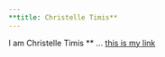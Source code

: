 ```yaml
---
**title: Christelle Timis**
---
```


I am Christelle Timis ** ... [this is my link](https://github.com/christelletimis)

